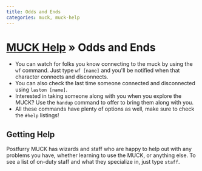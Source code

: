 ```yaml
---
title: Odds and Ends
categories: muck, muck-help
---
```

# [MUCK Help](/muck/help) &raquo; Odds and Ends

* You can watch for folks you know connecting to the muck by using the `wf` command.  Just type `wf [name]` and you'll be notified when that character connects and disconnects.
* You can also check the last time someone connected and disconnected using `laston [name]`.
* Interested in taking someone along with you when you explore the MUCK?  Use the `handup` command to offer to bring them along with you.
* All these commands have plenty of options as well, make sure to check the `#help` listings!

## Getting Help

Postfurry MUCK has wizards and staff who are happy to help out with any problems you have, whether learning to use the MUCK, or anything else.  To see a list of on-duty staff and what they specialize in, just type `staff`.
